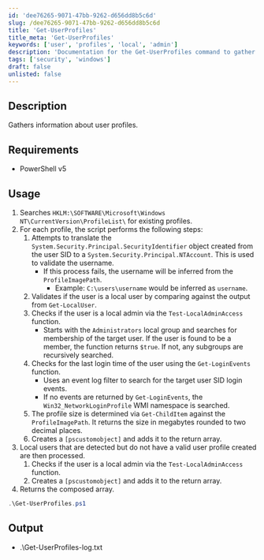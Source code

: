 ```yaml
---
id: 'dee76265-9071-47bb-9262-d656dd8b5c6d'
slug: /dee76265-9071-47bb-9262-d656dd8b5c6d
title: 'Get-UserProfiles'
title_meta: 'Get-UserProfiles'
keywords: ['user', 'profiles', 'local', 'admin']
description: 'Documentation for the Get-UserProfiles command to gather information about user profiles on a Windows system.'
tags: ['security', 'windows']
draft: false
unlisted: false
---
```


## Description
Gathers information about user profiles.

## Requirements
- PowerShell v5

## Usage
1. Searches `HKLM:\SOFTWARE\Microsoft\Windows NT\CurrentVersion\ProfileList\` for existing profiles.
2. For each profile, the script performs the following steps:
    1. Attempts to translate the `System.Security.Principal.SecurityIdentifier` object created from the user SID to a `System.Security.Principal.NTAccount`. This is used to validate the username.
        - If this process fails, the username will be inferred from the `ProfileImagePath`.
            - Example: `C:\users\username` would be inferred as `username`.
    2. Validates if the user is a local user by comparing against the output from `Get-LocalUser`.
    3. Checks if the user is a local admin via the `Test-LocalAdminAccess` function.
        - Starts with the `Administrators` local group and searches for membership of the target user. If the user is found to be a member, the function returns `$true`. If not, any subgroups are recursively searched.
    4. Checks for the last login time of the user using the `Get-LoginEvents` function.
        - Uses an event log filter to search for the target user SID login events.
        - If no events are returned by `Get-LoginEvents`, the `Win32_NetworkLoginProfile` WMI namespace is searched.
    5. The profile size is determined via `Get-ChildItem` against the `ProfileImagePath`. It returns the size in megabytes rounded to two decimal places.
    6. Creates a `[pscustomobject]` and adds it to the return array.
3. Local users that are detected but do not have a valid user profile created are then processed.
    1. Checks if the user is a local admin via the `Test-LocalAdminAccess` function.
    2. Creates a `[pscustomobject]` and adds it to the return array.
4. Returns the composed array.

```powershell
.\Get-UserProfiles.ps1
```

## Output
- .\Get-UserProfiles-log.txt

